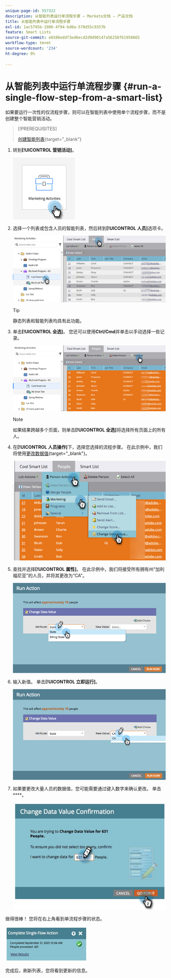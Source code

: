 ```yaml
---
unique-page-id: 557322
description: 从智能列表运行单流程步骤 — Marketo文档 — 产品文档
title: 从智能列表中运行单流程步骤
exl-id: 1ac5795b-1906-4f94-bd0a-570d55c9357b
feature: Smart Lists
source-git-commit: e0106eddf3ed6ecd2d9d90147a56258f61958665
workflow-type: tm+mt
source-wordcount: '234'
ht-degree: 0%

---
```


# 从智能列表中运行单流程步骤 {#run-a-single-flow-step-from-a-smart-list}

如果要运行一次性的仅流程步骤，则可以在智能列表中使用单个流程步骤，而不是创建整个智能营销活动。

>[!PREREQUISITES]
>
>[创建智能列表](/help/marketo/product-docs/core-marketo-concepts/smart-lists-and-static-lists/creating-a-smart-list/create-a-smart-list.md){target="_blank"}

1. 转到&#x200B;**[!UICONTROL 营销活动]**。

   ![](assets/run-a-single-flow-step-from-a-smart-list-1.png)

1. 选择一个列表或包含人员的智能列表，然后转到&#x200B;**[!UICONTROL 人员]**&#x200B;选项卡。

   ![](assets/run-a-single-flow-step-from-a-smart-list-2.png)

   >[!TIP]
   >
   >静态列表和智能列表均具有此功能。

1. 单击&#x200B;**[!UICONTROL 全选]**。 您还可以使用&#x200B;**Ctrl/Cmd**&#x200B;并单击以手动选择一些记录。

   ![](assets/run-a-single-flow-step-from-a-smart-list-3.png)

   >[!NOTE]
   >
   >如果结果跨越多个页面，则单击&#x200B;**[!UICONTROL 全选]**&#x200B;将选择所有页面上的所有人。

1. 在&#x200B;**[!UICONTROL 人员操作]**&#x200B;下，选择您选择的流程步骤。 在此示例中，我们将使用[更改数据值](/help/marketo/product-docs/core-marketo-concepts/smart-campaigns/flow-actions/change-data-value.md){target="_blank"}。

   ![](assets/run-a-single-flow-step-from-a-smart-list-4.png)

1. 查找并选择&#x200B;**[!UICONTROL 属性]**。 在此示例中，我们将接受所有拥有州“加利福尼亚”的人员，并将其更改为“CA”。

   ![](assets/run-a-single-flow-step-from-a-smart-list-5.png)

1. 输入新值。 单击&#x200B;**[!UICONTROL 立即运行]**。

   ![](assets/run-a-single-flow-step-from-a-smart-list-6.png)

1. 如果要更改大量人员的数据值，您可能需要通过键入数字来确认更改。 单击&#x200B;****。

   ![](assets/run-a-single-flow-step-from-a-smart-list-7.png)

做得很棒！ 您将在右上角看到单流程步骤的状态。

![](assets/run-a-single-flow-step-from-a-smart-list-8.png)

完成后，刷新列表，您将看到更新的信息。
